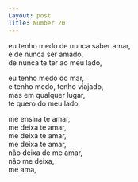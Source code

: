 ```yaml
---
Layout: post
Title: Number 20
---
```


eu tenho medo de nunca saber amar,                                                                                                                                                        
e de nunca ser amado,                                                                                                                                                                     
de nunca te ter ao meu lado,

eu tenho medo do mar,                                                                                                                                                                             
e tenho medo, tenho viajado,                                                                                                                                                              
mas em qualquer lugar,                                                                                                                                                                    
te quero do meu lado,

me ensina te amar,                                                                                                                                                                          
me deixa te amar,                                                                                                                                                                           
me deixa te amar,                                                                                                                                                                           
me deixa te amar,                                                                                                                                                                         
não deixa de me amar,                                                                                                                                                                     
não me deixa,                                                                                                                                                                                 
me ama,
